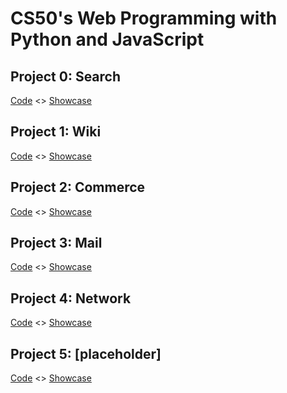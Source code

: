 
# CS50's Web Programming with Python and JavaScript


## Project 0: Search

[Code](https://github.com/me50/stefanvqm/tree/web50/projects%2F2020%2Fx%2Fsearch) <> [Showcase](https://www.youtube.com/watch?v=p4nkGK2h7nA)

## Project 1: Wiki

[Code](https://github.com/me50/stefanvqm/tree/web50/projects%2F2020%2Fx%2Fwiki) <> [Showcase](https://www.youtube.com/watch?v=FtR1L-THyLY)

## Project 2: Commerce

[Code](https://github.com/me50/stefanvqm/tree/web50/projects%2F2020%2Fx%2Fcommerce) <> [Showcase](https://www.youtube.com/watch?v=94thMqL9liE)

## Project 3: Mail

[Code](https://github.com/me50/stefanvqm/tree/web50/projects%2F2020%2Fx%2Fmail) <> [Showcase](https://www.youtube.com/watch?v=D2XwZ8Bx2T0)

## Project 4: Network

[Code](https://github.com/me50/stefanvqm/tree/web50/projects%2F2020%2Fx%2Fnetwork) <> [Showcase](https://www.youtube.com/watch?v=PDYqaNcMXmk)

## Project 5: [placeholder]

[Code]() <> [Showcase]()
